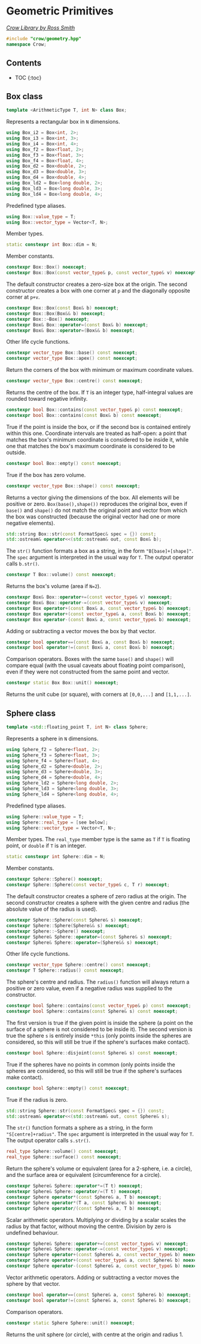 # Geometric Primitives

_[Crow Library by Ross Smith](index.html)_

```c++
#include "crow/geometry.hpp"
namespace Crow;
```

## Contents

* TOC
{:toc}

## Box class

```c++
template <ArithmeticType T, int N> class Box;
```

Represents a rectangular box in `N` dimensions.

```c++
using Box_i2 = Box<int, 2>;
using Box_i3 = Box<int, 3>;
using Box_i4 = Box<int, 4>;
using Box_f2 = Box<float, 2>;
using Box_f3 = Box<float, 3>;
using Box_f4 = Box<float, 4>;
using Box_d2 = Box<double, 2>;
using Box_d3 = Box<double, 3>;
using Box_d4 = Box<double, 4>;
using Box_ld2 = Box<long double, 2>;
using Box_ld3 = Box<long double, 3>;
using Box_ld4 = Box<long double, 4>;
```

Predefined type aliases.

```c++
using Box::value_type = T;
using Box::vector_type = Vector<T, N>;
```

Member types.

```c++
static constexpr int Box::dim = N;
```

Member constants.

```c++
constexpr Box::Box() noexcept;
constexpr Box::Box(const vector_type& p, const vector_type& v) noexcept;
```

The default constructor creates a zero-size box at the origin. The second
constructor creates a box with one corner at `p` and the diagonally opposite
corner at `p+v`.

```c++
constexpr Box::Box(const Box& b) noexcept;
constexpr Box::Box(Box&& b) noexcept;
constexpr Box::~Box() noexcept;
constexpr Box& Box::operator=(const Box& b) noexcept;
constexpr Box& Box::operator=(Box&& b) noexcept;
```

Other life cycle functions.

```c++
constexpr vector_type Box::base() const noexcept;
constexpr vector_type Box::apex() const noexcept;
```

Return the corners of the box with minimum or maximum coordinate values.

```c++
constexpr vector_type Box::centre() const noexcept;
```

Returns the centre of the box. If `T` is an integer type, half-integral values
are rounded toward negative infinity.

```c++
constexpr bool Box::contains(const vector_type& p) const noexcept;
constexpr bool Box::contains(const Box& b) const noexcept;
```

True if the point is inside the box, or if the second box is contained
entirely within this one. Coordinate intervals are treated as half-open: a
point that matches the box's minimum coordinate is considered to be inside
it, while one that matches the box's maximum coordinate is considered to be
outside.

```c++
constexpr bool Box::empty() const noexcept;
```

True if the box has zero volume.

```c++
constexpr vector_type Box::shape() const noexcept;
```

Returns a vector giving the dimensions of the box. All elements will be
positive or zero. `Box(base(),shape())` reproduces the original box, even if
`base()` and `shape()` do not match the original point and vector from which
the box was constructed (because the original vector had one or more negative
elements).

```c++
std::string Box::str(const FormatSpec& spec = {}) const;
std::ostream& operator<<(std::ostream& out, const Box& b);
```

The `str()` function formats a box as a string, in the form
`"B[base]+[shape]"`. The `spec` argument is interpreted in the usual way for
`T`. The output operator calls `b.str()`.

```c++
constexpr T Box::volume() const noexcept;
```

Returns the box's volume (area if `N=2`).

```c++
constexpr Box& Box::operator+=(const vector_type& v) noexcept;
constexpr Box& Box::operator-=(const vector_type& v) noexcept;
constexpr Box operator+(const Box& a, const vector_type& b) noexcept;
constexpr Box operator+(const vector_type& a, const Box& b) noexcept;
constexpr Box operator-(const Box& a, const vector_type& b) noexcept;
```

Adding or subtracting a vector moves the box by that vector.

```c++
constexpr bool operator==(const Box& a, const Box& b) noexcept;
constexpr bool operator!=(const Box& a, const Box& b) noexcept;
```

Comparison operators. Boxes with the same `base()` and `shape()` will compare
equal (with the usual caveats about floating point comparison), even if they
were not constructed from the same point and vector.

```c++
constexpr static Box Box::unit() noexcept;
```

Returns the unit cube (or square), with corners at `[0,0,...]` and
`[1,1,...]`.

## Sphere class

```c++
template <std::floating_point T, int N> class Sphere;
```

Represents a sphere in `N` dimensions.

```c++
using Sphere_f2 = Sphere<float, 2>;
using Sphere_f3 = Sphere<float, 3>;
using Sphere_f4 = Sphere<float, 4>;
using Sphere_d2 = Sphere<double, 2>;
using Sphere_d3 = Sphere<double, 3>;
using Sphere_d4 = Sphere<double, 4>;
using Sphere_ld2 = Sphere<long double, 2>;
using Sphere_ld3 = Sphere<long double, 3>;
using Sphere_ld4 = Sphere<long double, 4>;
```

Predefined type aliases.

```c++
using Sphere::value_type = T;
using Sphere::real_type = [see below];
using Sphere::vector_type = Vector<T, N>;
```

Member types. The `real_type` member type is the same as `T` if `T` is
floating point, or `double` if `T` is an integer.

```c++
static constexpr int Sphere::dim = N;
```

Member constants.

```c++
constexpr Sphere::Sphere() noexcept;
constexpr Sphere::Sphere(const vector_type& c, T r) noexcept;
```

The default constructor creates a sphere of zero radius at the origin. The
second constructor creates a sphere with the given centre and radius
(the absolute value of the radius is used).

```c++
constexpr Sphere::Sphere(const Sphere& s) noexcept;
constexpr Sphere::Sphere(Sphere&& s) noexcept;
constexpr Sphere::~Sphere() noexcept;
constexpr Sphere& Sphere::operator=(const Sphere& s) noexcept;
constexpr Sphere& Sphere::operator=(Sphere&& s) noexcept;
```

Other life cycle functions.

```c++
constexpr vector_type Sphere::centre() const noexcept;
constexpr T Sphere::radius() const noexcept;
```

The sphere's centre and radius. The `radius()` function will always return a
positive or zero value, even if a negative radius was supplied to the
constructor.

```c++
constexpr bool Sphere::contains(const vector_type& p) const noexcept;
constexpr bool Sphere::contains(const Sphere& s) const noexcept;
```

The first version is true if the given point is inside the sphere (a point on
the surface of a sphere is not considered to be inside it). The second
version is true the sphere `s` is entirely inside `*this` (only points inside
the spheres are considered, so this will still be true if the sphere's
surfaces make contact).

```c++
constexpr bool Sphere::disjoint(const Sphere& s) const noexcept;
```

True if the spheres have no points in common (only points inside the spheres
are considered, so this will still be true if the sphere's surfaces make
contact).

```c++
constexpr bool Sphere::empty() const noexcept;
```

True if the radius is zero.

```c++
std::string Sphere::str(const FormatSpec& spec = {}) const;
std::ostream& operator<<(std::ostream& out, const Sphere& s);
```

The `str()` function formats a sphere as a string, in the form
`"S[centre]+radius"`. The `spec` argument is interpreted in the usual way for
`T`. The output operator calls `s.str()`.

```c++
real_type Sphere::volume() const noexcept;
real_type Sphere::surface() const noexcept;
```

Return the sphere's volume or equivalent (area for a 2-sphere, i.e. a circle),
and the surface area or equivalent (circumference for a circle).

```c++
constexpr Sphere& Sphere::operator*=(T t) noexcept;
constexpr Sphere& Sphere::operator/=(T t) noexcept;
constexpr Sphere operator*(const Sphere& a, T b) noexcept;
constexpr Sphere operator*(T a, const Sphere& b) noexcept;
constexpr Sphere operator/(const Sphere& a, T b) noexcept;
```

Scalar arithmetic operators. Multiplying or dividing by a scalar scales the
radius by that factor, without moving the centre. Division by zero is
undefined behaviour.

```c++
constexpr Sphere& Sphere::operator+=(const vector_type& v) noexcept;
constexpr Sphere& Sphere::operator-=(const vector_type& v) noexcept;
constexpr Sphere operator+(const Sphere& a, const vector_type& b) noexcept;
constexpr Sphere operator+(const vector_type& a, const Sphere& b) noexcept;
constexpr Sphere operator-(const Sphere& a, const vector_type& b) noexcept;
```

Vector arithmetic operators. Adding or subtracting a vector moves the sphere
by that vector.

```c++
constexpr bool operator==(const Sphere& a, const Sphere& b) noexcept;
constexpr bool operator!=(const Sphere& a, const Sphere& b) noexcept;
```

Comparison operators.

```c++
constexpr static Sphere Sphere::unit() noexcept;
```

Returns the unit sphere (or circle), with centre at the origin and radius 1.
